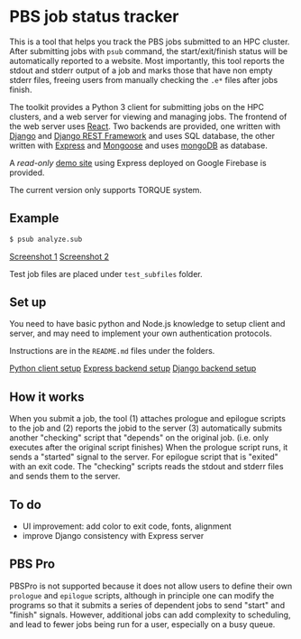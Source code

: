 # PBS job status tracker

This is a tool that helps you track the PBS jobs submitted to an HPC cluster. After submitting jobs with `psub` command, the start/exit/finish status will be automatically reported to a website. Most importantly, this tool reports the stdout and stderr output of a job and marks those that have non empty stderr files, freeing users from manually checking the `.e*` files after jobs finish.

The toolkit provides a Python 3 client for submitting jobs on the HPC clusters, and a web server for viewing and managing jobs. The frontend of the web server uses [React](https://reactjs.org/). Two backends are provided, one written with [Django](https://www.djangoproject.com/) and [Django REST Framework](https://www.django-rest-framework.org/) and uses SQL database, the other written with [Express](https://expressjs.com/) and [Mongoose](https://mongoosejs.com/) and uses [mongoDB](https://www.mongodb.com/) as database.

A *read-only* [demo site](https://pbstracker-437ab.web.app/) using Express deployed on Google Firebase is provided.

The current version only supports TORQUE system.

## Example

```bash
$ psub analyze.sub
```

[Screenshot 1](https://i.imgur.com/ma6sHHY.png)   [Screenshot 2](https://i.imgur.com/qOeZwNz.png)

Test job files are placed under `test_subfiles` folder.

## Set up

You need to have basic python and Node.js knowledge to setup client and server, and may need to implement your own authentication protocols.

Instructions are in the `README.md` files under the folders.

[Python client setup](https://github.com/rwalle/pbstracker/blob/master/client/README.md)
[Express backend setup](https://github.com/rwalle/pbstracker/blob/master/server/backend/nodejs/README.md)
[Django backend setup](https://github.com/rwalle/pbstracker/blob/master/server/backend/django/README.md)


## How it works

When you submit a job, the tool (1) attaches prologue and epilogue scripts to the job and (2) reports the jobid to the server (3) automatically submits another "checking" script that "depends" on the original job. (i.e. only executes after the original script finishes) When the prologue script runs, it sends a "started" signal to the server. For epilogue script that is "exited" with an exit code. The "checking" scripts reads the stdout and stderr files and sends them to the server.

## To do

* UI improvement: add color to exit code, fonts, alignment
* improve Django consistency with Express server

## PBS Pro

PBSPro is not supported because it does not allow users to define their own `prologue` and `epilogue` scripts, although in principle one can modify the programs so that it submits a series of dependent jobs to send "start" and "finish" signals. However, additional jobs can add complexity to scheduling, and lead to fewer jobs being run for a user, especially on a busy queue. 
